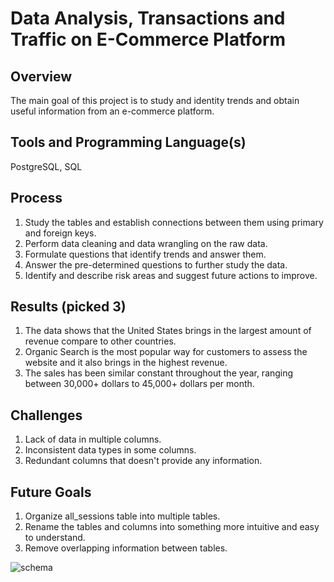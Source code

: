 # Data Analysis, Transactions and Traffic on E-Commerce Platform

## Overview
The main goal of this project is to study and identity trends and obtain useful information from an e-commerce platform. 

## Tools and Programming Language(s)
PostgreSQL, SQL

## Process
1. Study the tables and establish connections between them using primary and foreign keys.
2. Perform data cleaning and data wrangling on the raw data. 
3. Formulate questions that identify trends and answer them.
4. Answer the pre-determined questions to further study the data. 
5. Identify and describe risk areas and suggest future actions to improve. 

## Results (picked 3)
1. The data shows that the United States brings in the largest amount of revenue compare to other countries.
2. Organic Search is the most popular way for customers to assess the website and it also brings in the highest revenue. 
3. The sales has been similar constant throughout the year, ranging between 30,000+ dollars to 45,000+ dollars per month.  

## Challenges 
1. Lack of data in multiple columns. 
2. Inconsistent data types in some columns.
3. Redundant columns that doesn't provide any information. 

## Future Goals
1. Organize all_sessions table into multiple tables. 
2. Rename the tables and columns into something more intuitive and easy to understand. 
3. Remove overlapping information between tables. 


![schema](https://github.com/nikiyaw/SQL-Project/assets/129553207/71fcfda3-8066-4d85-8c33-070a373f39ec)
